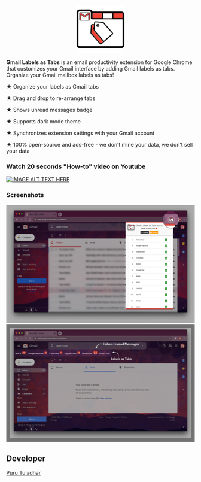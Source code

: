 <p align="center">
  <img src="images/logo.png" />
</p>

**Gmail Labels as Tabs** is an email productivity extension for Google Chrome that customizes your Gmail interface by adding Gmail labels as tabs. Organize your Gmail mailbox labels as tabs!

★ Organize your labels as Gmail tabs

★ Drag and drop to re-arrange tabs

★ Shows unread messages badge

★ Supports dark mode theme

★ Synchronizes extension settings with your Gmail account

★ 100% open-source and ads-free - we don’t mine your data, we don’t sell your data

### Watch 20 seconds "How-to" video on Youtube
[![IMAGE ALT TEXT HERE](https://img.youtube.com/vi/XF5KXcwmlmo/0.jpg)](https://www.youtube.com/watch?v=XF5KXcwmlmo)

### Screenshots
<p>
<img width=600 src="images/screenshots/screenshot-1.png" />
<img width=600 src="images/screenshots/screenshot-2.png" />  
</p>

## Developer
[Puru Tuladhar](https://github.com/tuladhar)
